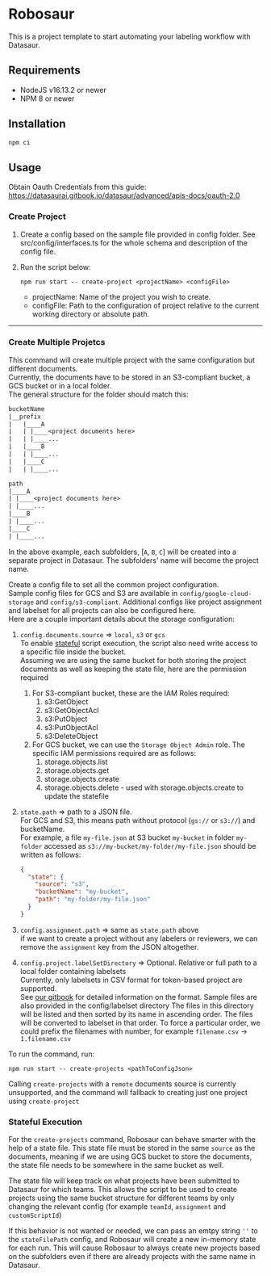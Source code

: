 # Robosaur

This is a project template to start automating your labeling workflow with Datasaur.

## Requirements

- NodeJS v16.13.2 or newer
- NPM 8 or newer

## Installation

```bash
npm ci
```

## Usage

Obtain Oauth Credentials from this guide: <https://datasaurai.gitbook.io/datasaur/advanced/apis-docs/oauth-2.0>

### Create Project

1. Create a config based on the sample file provided in config folder.
   See src/config/interfaces.ts for the whole schema and description of the config file.
2. Run the script below:

   ```console
   npm run start -- create-project <projectName> <configFile>
   ```

   - projectName: Name of the project you wish to create.
   - configFile: Path to the configuration of project relative to the current working directory or absolute path.

---

### Create Multiple Projetcs

This command will create multiple project with the same configuration but different documents.  
Currently, the documents have to be stored in an S3-compliant bucket, a GCS bucket or in a local folder.  
The general structure for the folder should match this:

```txt
bucketName
|__prefix
|   |____A
|   | |____<project documents here>
|   | |____...
|   |____B
|   | |____...
|   |____C
|   | |____...

path
|____A
| |____<project documents here>
| |____...
|____B
| |____...
|____C
| |____...
```

In the above example, each subfolders, [`A`, `B`, `C`] will be created into a separate project in Datasaur. The subfolders' name will become the project name.

Create a config file to set all the common project configuration.  
Sample config files for GCS and S3 are available in `config/google-cloud-storage` and `config/s3-compliant`.
Additional configs like project assignment and labelset for all projects can also be configured here.  
Here are a couple important details about the storage configuration:

1. `config.documents.source` => `local`, `s3` or `gcs`  
   To enable [stateful](#stateful-execution) script execution, the script also need write access to a specific file inside the bucket.  
   Assuming we are using the same bucket for both storing the project documents as well as keeping the state file, here are the permission required

   1. For S3-compliant bucket, these are the IAM Roles required:
      1. s3:GetObject
      2. s3:GetObjectAcl
      3. s3:PutObject
      4. s3:PutObjectAcl
      5. s3:DeleteObject
   2. For GCS bucket, we can use the `Storage Object Admin` role. The specific IAM permissions required are as follows:
      1. storage.objects.list
      2. storage.objects.get
      3. storage.objects.create
      4. storage.objects.delete - used with storage.objects.create to update the statefile

2. `state.path` => path to a JSON file.  
   For GCS and S3, this means path without protocol (`gs://` or `s3://`) and bucketName.  
   For example, a file `my-file.json` at S3 bucket `my-bucket` in folder `my-folder` accessed as `s3://my-bucket/my-folder/my-file.json` should be written as follows:

   ```json
   {
     "state": {
       "source": "s3",
       "bucketName": "my-bucket",
       "path": "my-folder/my-file.json"
     }
   }
   ```

3. `config.assignment.path` => same as `state.path` above  
   if we want to create a project without any labelers or reviewers, we can remove the `assignment` key from the JSON altogether.
4. `config.project.labelSetDirectory` => Optional. Relative or full path to a local folder containing labelsets  
   Currently, only labelsets in CSV format for token-based project are supported.  
   See [our gitbook](https://datasaurai.gitbook.io/datasaur/basics/creating-a-project/label-sets#token-based-labeling) for detailed information on the format. Sample files are also provided in the config/labelset directory
   The files in this directory will be listed and then sorted by its name in ascending order. The files will be converted to labelset in that order. To force a particular order, we could prefix the filenames with number, for example `filename.csv` -> `1.filename.csv`

To run the command, run:

```console
npm run start -- create-projects <pathToConfigJson>
```

Calling `create-projects` with a `remote` documents source is currently unsupported, and the command will fallback to creating just one project using `create-project`

### Stateful Execution

For the `create-projects` command, Robosaur can behave smarter with the help of a state file. This state file must be stored in the same `source` as the documents, meaning if we are using GCS bucket to store the documents, the state file needs to be somewhere in the same bucket as well.

The state file will keep track on what projects have been submitted to Datasaur for which teams.
This allows the script to be used to create projects using the same bucket structure for different teams by only changing the relevant config (for example `teamId`, `assignment` and `customScriptId`)

If this behavior is not wanted or needed, we can pass an emtpy string `''` to the `stateFilePath` config, and Robosaur will create a new in-memory state for each run. This will cause Robosaur to always create new projects based on the subfolders even if there are already projects with the same name in Datasaur.
